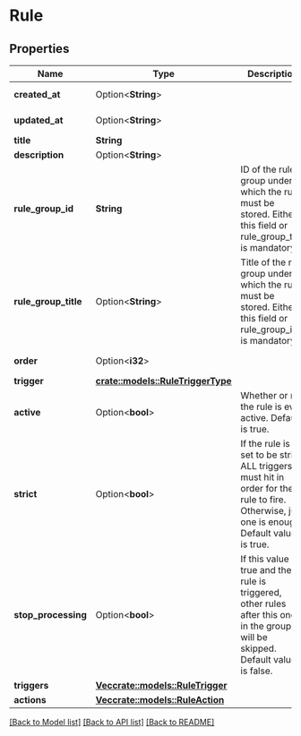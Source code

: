 # Rule

## Properties

Name | Type | Description | Notes
------------ | ------------- | ------------- | -------------
**created_at** | Option<**String**> |  | [optional][readonly]
**updated_at** | Option<**String**> |  | [optional][readonly]
**title** | **String** |  | 
**description** | Option<**String**> |  | [optional]
**rule_group_id** | **String** | ID of the rule group under which the rule must be stored. Either this field or rule_group_title is mandatory. | 
**rule_group_title** | Option<**String**> | Title of the rule group under which the rule must be stored. Either this field or rule_group_id is mandatory. | [optional]
**order** | Option<**i32**> |  | [optional][readonly]
**trigger** | [**crate::models::RuleTriggerType**](RuleTriggerType.md) |  | 
**active** | Option<**bool**> | Whether or not the rule is even active. Default is true. | [optional][default to true]
**strict** | Option<**bool**> | If the rule is set to be strict, ALL triggers must hit in order for the rule to fire. Otherwise, just one is enough. Default value is true. | [optional]
**stop_processing** | Option<**bool**> | If this value is true and the rule is triggered, other rules  after this one in the group will be skipped. Default value is false. | [optional][default to false]
**triggers** | [**Vec<crate::models::RuleTrigger>**](RuleTrigger.md) |  | 
**actions** | [**Vec<crate::models::RuleAction>**](RuleAction.md) |  | 

[[Back to Model list]](../README.md#documentation-for-models) [[Back to API list]](../README.md#documentation-for-api-endpoints) [[Back to README]](../README.md)


